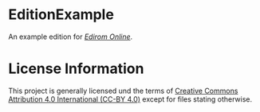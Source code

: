 # EditionExample
An example edition for [_Edirom Online_](https://github.com/Edirom/Edirom-Online). 

# License Information
This project is generally licensed und the terms of [Creative Commons Attribution 4.0 International (CC-BY 4.0)](https://creativecommons.org/licenses/by/4.0/) except for files stating otherwise.